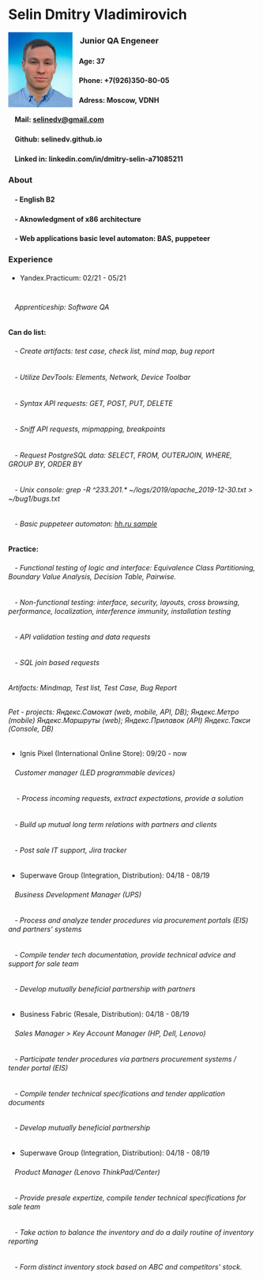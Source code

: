 
# Selin Dmitry Vladimirovich

<img align="left" src="https://raw.githubusercontent.com/Selinedv/selinedv.github.io/main/resumephoto.jpg"  alt="drawing" width="130">      

### ㅤJunior QA Engeneer 
#### ㅤAge: 37
#### ㅤPhone: +7(926)350-80-05
#### ㅤAdress: Moscow, VDNH
#### ㅤMail: selinedv@gmail.com 
#### ㅤGithub: selinedv.github.io
#### ㅤLinked in: linkedin.com/in/dmitry-selin-a71085211
### About
####  ㅤ- English B2
####  ㅤ- Aknowledgment of x86 architecture
####  ㅤ- Web applications basic level automaton: BAS, puppeteer
### Experience
-  Yandex.Practicum: 02/21 - 05/21    ㅤㅤㅤㅤㅤㅤㅤㅤㅤㅤㅤㅤㅤㅤㅤㅤㅤㅤㅤㅤㅤ ㅤ
###### ㅤApprenticeship: Software QA 

#### Can do list:
######  ㅤ- Create artifacts: test case, check list, mind map, bug report
######  ㅤ- Utilize DevTools: Elements, Network, Device Toolbar
######  ㅤ- Syntax API requests: GET, POST, PUT, DELETE
######  ㅤ- Sniff API requests, mipmapping, breakpoints
######  ㅤ- Request PostgreSQL data: SELECT, FROM, OUTERJOIN, WHERE, GROUP BY, ORDER BY
######  ㅤ- Unix console: grep -R ^233.201.* ~/logs/2019/apache_2019-12-30.txt > ~/bug1/bugs.txt
######  ㅤ- Basic puppeteer automaton: [hh.ru sample](https://youtu.be/hSY4BcvlmOI)ㅤ

#### Practice:
######  ㅤ- Functional testing of logic and interface: Equivalence Class Partitioning, Boundary Value Analysis, Decision Table, Pairwise.
######  ㅤ- Non-functional testing: interface, security, layouts, cross browsing, performance, localization, interference immunity, installation testing
######  ㅤ- API validation testing and data requests
######  ㅤ- SQL join based requests

######  Artifacts: Mindmap, Test list, Test Case, Bug Report 
######  Pet - projects: Яндекс.Самокат (web, mobile, API, DB); Яндекс.Метро (mobile) Яндекс.Маршруты (web); Яндекс.Прилавок (API) Яндекс.Такси (Console, DB)

-  Ignis Pixel (International Online Store): 09/20 - now
###### ㅤCustomer manager (LED programmable devices)
###### ㅤ - Process incoming requests, extract expectations, provide a solution
###### ㅤ- Build up mutual long term relations with partners and clients
###### ㅤ- Post sale IT support, Jira trackerㅤ

- Superwave Group (Integration, Distribution): 04/18 - 08/19
###### ㅤBusiness Development Manager (UPS)
###### ㅤ- Process and analyze tender procedures via procurement portals (EIS) and partners' systems
###### ㅤ- Compile tender tech documentation, provide technical advice and support for sale team
###### ㅤ- Develop mutually beneficial partnership with partners

- Business Fabric (Resale, Distribution): 04/18 - 08/19
###### ㅤSales Manager > Key Account Manager (HP, Dell, Lenovo)
###### ㅤ- Participate tender prоcedures via partners procurement systems / tender portal (EIS)
###### ㅤ- Compile tender technical specifications and tender application documents
###### ㅤ- Develop mutually beneficial partnership

- Superwave Group (Integration, Distribution): 04/18 - 08/19
###### ㅤProduct Manager (Lenovo ThinkPad/Center)
###### ㅤ- Provide presale expertize, compile tender technical specifications for sale team
###### ㅤ- Take action to balance the inventory and do a daily routine of inventory reporting
###### ㅤ- Form distinct inventory stock based on ABC and competitors' stock.

